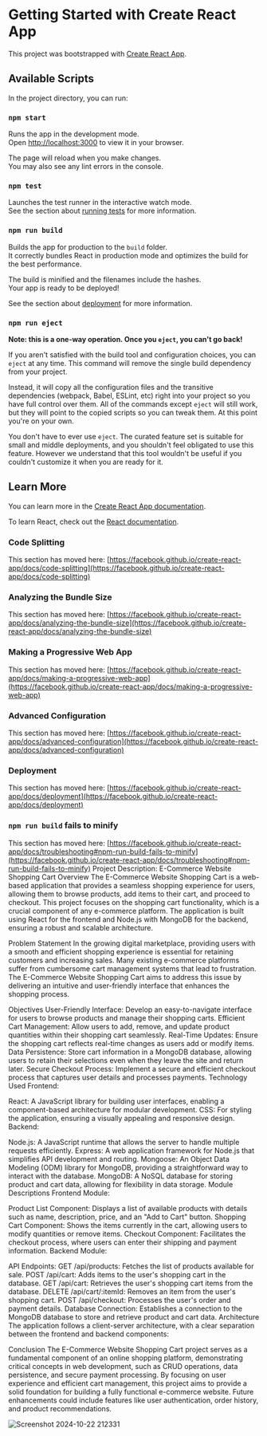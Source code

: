 # Getting Started with Create React App

This project was bootstrapped with [Create React App](https://github.com/facebook/create-react-app).

## Available Scripts

In the project directory, you can run:

### `npm start`

Runs the app in the development mode.\
Open [http://localhost:3000](http://localhost:3000) to view it in your browser.

The page will reload when you make changes.\
You may also see any lint errors in the console.

### `npm test`

Launches the test runner in the interactive watch mode.\
See the section about [running tests](https://facebook.github.io/create-react-app/docs/running-tests) for more information.

### `npm run build`

Builds the app for production to the `build` folder.\
It correctly bundles React in production mode and optimizes the build for the best performance.

The build is minified and the filenames include the hashes.\
Your app is ready to be deployed!

See the section about [deployment](https://facebook.github.io/create-react-app/docs/deployment) for more information.

### `npm run eject`

**Note: this is a one-way operation. Once you `eject`, you can't go back!**

If you aren't satisfied with the build tool and configuration choices, you can `eject` at any time. This command will remove the single build dependency from your project.

Instead, it will copy all the configuration files and the transitive dependencies (webpack, Babel, ESLint, etc) right into your project so you have full control over them. All of the commands except `eject` will still work, but they will point to the copied scripts so you can tweak them. At this point you're on your own.

You don't have to ever use `eject`. The curated feature set is suitable for small and middle deployments, and you shouldn't feel obligated to use this feature. However we understand that this tool wouldn't be useful if you couldn't customize it when you are ready for it.

## Learn More

You can learn more in the [Create React App documentation](https://facebook.github.io/create-react-app/docs/getting-started).

To learn React, check out the [React documentation](https://reactjs.org/).

### Code Splitting

This section has moved here: [https://facebook.github.io/create-react-app/docs/code-splitting](https://facebook.github.io/create-react-app/docs/code-splitting)

### Analyzing the Bundle Size

This section has moved here: [https://facebook.github.io/create-react-app/docs/analyzing-the-bundle-size](https://facebook.github.io/create-react-app/docs/analyzing-the-bundle-size)

### Making a Progressive Web App

This section has moved here: [https://facebook.github.io/create-react-app/docs/making-a-progressive-web-app](https://facebook.github.io/create-react-app/docs/making-a-progressive-web-app)

### Advanced Configuration

This section has moved here: [https://facebook.github.io/create-react-app/docs/advanced-configuration](https://facebook.github.io/create-react-app/docs/advanced-configuration)

### Deployment

This section has moved here: [https://facebook.github.io/create-react-app/docs/deployment](https://facebook.github.io/create-react-app/docs/deployment)

### `npm run build` fails to minify

This section has moved here: [https://facebook.github.io/create-react-app/docs/troubleshooting#npm-run-build-fails-to-minify](https://facebook.github.io/create-react-app/docs/troubleshooting#npm-run-build-fails-to-minify)
Project Description: E-Commerce Website Shopping Cart
Overview
The E-Commerce Website Shopping Cart is a web-based application that provides a seamless shopping experience for users, allowing them to browse products, add items to their cart, and proceed to checkout. This project focuses on the shopping cart functionality, which is a crucial component of any e-commerce platform. The application is built using React for the frontend and Node.js with MongoDB for the backend, ensuring a robust and scalable architecture.

Problem Statement
In the growing digital marketplace, providing users with a smooth and efficient shopping experience is essential for retaining customers and increasing sales. Many existing e-commerce platforms suffer from cumbersome cart management systems that lead to frustration. The E-Commerce Website Shopping Cart aims to address this issue by delivering an intuitive and user-friendly interface that enhances the shopping process.

Objectives
User-Friendly Interface: Develop an easy-to-navigate interface for users to browse products and manage their shopping carts.
Efficient Cart Management: Allow users to add, remove, and update product quantities within their shopping cart seamlessly.
Real-Time Updates: Ensure the shopping cart reflects real-time changes as users add or modify items.
Data Persistence: Store cart information in a MongoDB database, allowing users to retain their selections even when they leave the site and return later.
Secure Checkout Process: Implement a secure and efficient checkout process that captures user details and processes payments.
Technology Used
Frontend:

React: A JavaScript library for building user interfaces, enabling a component-based architecture for modular development.
CSS: For styling the application, ensuring a visually appealing and responsive design.
Backend:

Node.js: A JavaScript runtime that allows the server to handle multiple requests efficiently.
Express: A web application framework for Node.js that simplifies API development and routing.
Mongoose: An Object Data Modeling (ODM) library for MongoDB, providing a straightforward way to interact with the database.
MongoDB: A NoSQL database for storing product and cart data, allowing for flexibility in data storage.
Module Descriptions
Frontend Module:

Product List Component: Displays a list of available products with details such as name, description, price, and an "Add to Cart" button.
Shopping Cart Component: Shows the items currently in the cart, allowing users to modify quantities or remove items.
Checkout Component: Facilitates the checkout process, where users can enter their shipping and payment information.
Backend Module:

API Endpoints:
GET /api/products: Fetches the list of products available for sale.
POST /api/cart: Adds items to the user's shopping cart in the database.
GET /api/cart: Retrieves the user's shopping cart items from the database.
DELETE /api/cart/:itemId: Removes an item from the user's shopping cart.
POST /api/checkout: Processes the user's order and payment details.
Database Connection: Establishes a connection to the MongoDB database to store and retrieve product and cart data.
Architecture
The application follows a client-server architecture, with a clear separation between the frontend and backend components:

Conclusion
The E-Commerce Website Shopping Cart project serves as a fundamental component of an online shopping platform, demonstrating critical concepts in web development, such as CRUD operations, data persistence, and secure payment processing. By focusing on user experience and efficient cart management, this project aims to provide a solid foundation for building a fully functional e-commerce website. Future enhancements could include features like user authentication, order history, and product recommendations.

![Screenshot 2024-10-22 212331](https://github.com/user-attachments/assets/f142d814-d1f2-47ca-a114-476dfd79ba3b)

